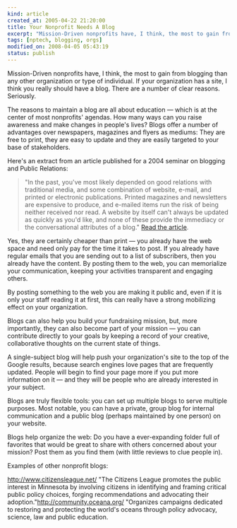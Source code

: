 ```yaml
--- 
kind: article
created_at: 2005-04-22 21:20:00
title: Your Nonprofit Needs A Blog
excerpt: "Mission-Driven nonprofits have, I think, the most to gain from blogging than any other organization or type of individual. If your organization has a site, I think you really should have a blog. There are a number of clear reasons. "
tags: [nptech, blogging, orgs]
modified_on: 2008-04-05 05:43:19
status: publish
---
```


Mission-Driven nonprofits have, I think, the most to gain from blogging than any other organization or type of individual. If your organization has a site, I think you really should have a blog. There are a number of clear reasons. Seriously. 

The reasons to maintain a blog are all about education &mdash; which is at the center of most nonprofits' agendas. How many ways can you raise awareness and make changes in people's lives? Blogs offer a number of advantages over newspapers, magazines and flyers as mediums: They are free to print, they are easy to update and they are easily targeted to your base of stakeholders.

Here's an extract from an article published for a 2004 seminar on blogging and Public Relations:
</span>

<blockquote class="large">"In the past, you've most likely depended on good relations with traditional media, and some combination of website, e-mail, and printed or electronic publications. Printed magazines and newsletters are expensive to produce, and e-mailed items run the risk of being neither received nor read. A website by itself can't always be updated as quickly as you'd like, and none of these provide the immediacy or the conversational attributes of a blog." <a href="http://www.globalprblogweek.com/archives/blogs_for_nonprofit_.php">Read the article</a>.
</blockquote>

Yes, they are certainly cheaper than print &mdash; you already have the web space and need only pay for the time it takes to post. If you already have regular emails that you are sending out to a list of subscribers, then you already have the content. By posting them to the web, you can memorialize your communication, keeping your activities transparent and engaging others.

By posting something to the web you are making it public and, even if it is only your staff reading it at first, this can really have a strong mobilizing effect on your organization.

Blogs can also help you build your fundraising mission, but, more importantly, they can also become part of your mission &mdash; you can contribute directly to your goals by keeping a record of your creative, collaborative thoughts on the current state of things.

A single-subject blog will help push your organization's site to the top of the Google results, because search engines love pages that are frequently updated. People will begin to find your page more if you put more information on it &mdash; and they will be people who are already interested in your subject.

Blogs are truly flexible tools: you can set up multiple blogs to serve multiple purposes. Most notable, you can have a private, group blog for internal communication and a public blog (perhaps maintained by one person) on your website.

Blogs help organize the web: Do you have a ever-expanding folder full of favorites that would be great to share with others concerned about your mission? Post them as you find them (with little reviews to clue people in).

Examples of other nonprofit blogs:

<a href="http://http//www.citizensleague.net/">http://www.citizensleague.net/</a> "The Citizens League promotes the public interest in Minnesota by involving citizens in identifying and framing critical public policy choices, forging recommendations and advocating their adoption."<a href="http://community.oceana.org/">http://community.oceana.org/</a> "Organizes campaigns dedicated to restoring and protecting the world's oceans through policy advocacy, science, law and public education.